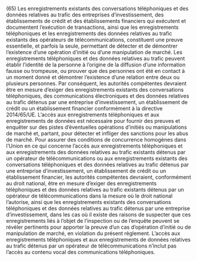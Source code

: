 (65) Les enregistrements existants des conversations téléphoniques et des données relatives au trafic des entreprises d’investissement, des établissements de crédit et des établissements financiers qui exécutent et documentent l’exécution de transactions, ainsi que les enregistrements téléphoniques et les enregistrements des données relatives au trafic existants des opérateurs de télécommunications, constituent une preuve essentielle, et parfois la seule, permettant de détecter et de démontrer l’existence d’une opération d’initié ou d’une manipulation de marché. Les enregistrements téléphoniques et des données relatives au trafic peuvent établir l’identité de la personne à l’origine de la diffusion d’une information fausse ou trompeuse, ou prouver que des personnes ont été en contact à un moment donné et démontrer l’existence d’une relation entre deux ou plusieurs personnes. Par conséquent, les autorités compétentes devraient être en mesure d’exiger des enregistrements existants des conversations téléphoniques, des communications électroniques et des données relatives au trafic détenus par une entreprise d’investissement, un établissement de crédit ou un établissement financier conformément à la directive 2014/65/UE. L’accès aux enregistrements téléphoniques et aux enregistrements de données est nécessaire pour fournir des preuves et enquêter sur des pistes d’éventuelles opérations d’initiés ou manipulations de marché et, partant, pour détecter et infliger des sanctions pour les abus de marché. Pour assurer des conditions de concurrence homogènes dans l’Union en ce qui concerne l’accès aux enregistrements téléphoniques et aux enregistrements des données relatives au trafic existants détenus par un opérateur de télécommunications ou aux enregistrements existants des conversations téléphoniques et des données relatives au trafic détenus par une entreprise d’investissement, un établissement de crédit ou un établissement financier, les autorités compétentes devraient, conformément au droit national, être en mesure d’exiger des enregistrements téléphoniques et des données relatives au trafic existants détenus par un opérateur de télécommunications dans la mesure où le droit national l’autorise, ainsi que les enregistrements existants des conversations téléphoniques et des données relatives au trafic détenus par une entreprise d’investissement, dans les cas où il existe des raisons de suspecter que ces enregistrements liés à l’objet de l’inspection ou de l’enquête peuvent se révéler pertinents pour apporter la preuve d’un cas d’opération d’initié ou de manipulation de marché, en violation du présent règlement. L’accès aux enregistrements téléphoniques et aux enregistrements de données relatives au trafic détenus par un opérateur de télécommunications n’inclut pas l’accès au contenu vocal des communications téléphoniques.